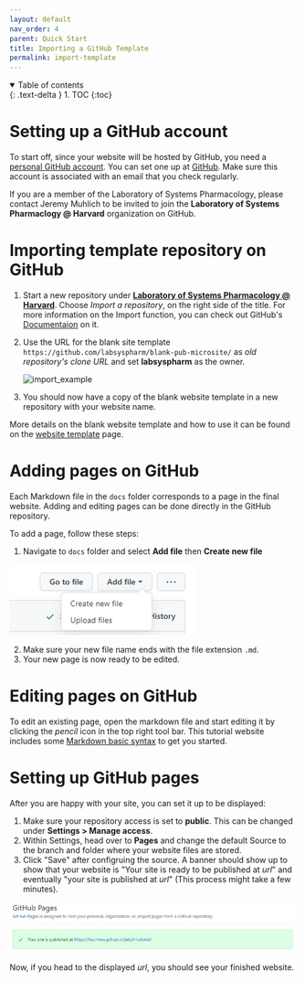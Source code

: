 ```yaml
---
layout: default
nav_order: 4
parent: Quick Start
title: Importing a GitHub Template
permalink: import-template
---
```


<details open markdown="block">
  <summary>
    Table of contents
  </summary>
  {: .text-delta }
1. TOC
{:toc}
</details>

# Setting up a GitHub account

To start off, since your website will be hosted by GitHub, you need a [personal GitHub account](https://docs.github.com/en/get-started/learning-about-github/types-of-github-accounts#personal-user-accounts). You can set one up at [GitHub](https://github.com/). Make sure this account is associated with an email that you check regularly. 

If you are a member of the Laboratory of Systems Pharmacology, please contact Jeremy Muhlich to be invited to join the **Laboratory of Systems Pharmaclogy @ Harvard** organization on GitHub.

# Importing template repository on GitHub

1. Start a new repository under [**Laboratory of Systems Pharmacology @ Harvard**](https://github.com/labsyspharm). Choose _Import a repository_, on the right side of the title. For more information on the Import function, you can check out GitHub's [Documentaion](https://docs.github.com/en/github/importing-your-projects-to-github/importing-source-code-to-github/importing-a-repository-with-github-importer) on it.
1. Use the URL for the blank site template `https://github.com/labsyspharm/blank-pub-microsite/` as _old repository's clone URL_ and set **labsyspharm** as the owner.

    <img src="images/import-screenshot.PNG" alt="import_example" width="700"/>

3. You should now have a copy of the blank website template in a new repository with your website name. 

More details on the blank website template and how to use it can be found on the [website template](./website-template/) page.

# Adding pages on GitHub

Each Markdown file in the `docs` folder corresponds to a page in the final website. Adding and editing pages can be done directly in the GitHub repository. 

To add a page, follow these steps:

1. Navigate to `docs` folder and select **Add file** then **Create new file**

![screenshot of adding a page](../assets/images/add-page.png)

2. Make sure your new file name ends with the file extension `.md`. 
3. Your new page is now ready to be edited. 

# Editing pages on GitHub

To edit an existing page, open the markdown file and start editing it by clicking the _pencil_ icon in the top right tool bar. This tutorial website includes some [Markdown basic syntax](./markdown-basic) to get you started.

# Setting up GitHub pages

After you are happy with your site, you can set it up to be displayed:
1. Make sure your repository access is set to **public**. This can be changed under **Settings > Manage access**.
2. Within Settings, head over to **Pages** and change the default Source to the branch and folder where your website files are stored.
3. Click "Save" after configruing the source. A banner should show up to show that your website is "Your site is ready to be published at *url*" and eventually "your site is published at *url*" (This process might take a few minutes).

![screenshot of banner](../images/ghpages-setup.jpg)

Now, if you head to the displayed *url*, you should see your finished website. 
